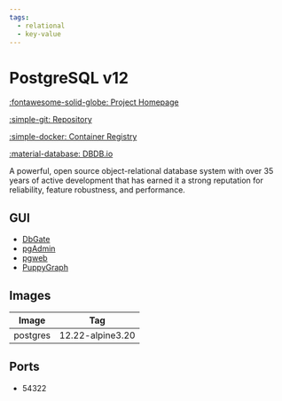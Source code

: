 ```yaml
---
tags:
  - relational
  - key-value
---
```

# PostgreSQL v12

[:fontawesome-solid-globe: Project Homepage](https://www.postgresql.org/)

[:simple-git: Repository](https://git.postgresql.org/gitweb/?p=postgresql.git)

[:simple-docker: Container Registry](https://hub.docker.com/_/postgres)

[:material-database: DBDB.io](https://dbdb.io/db/postgresql)

A powerful, open source object-relational database system with over 35 years of active development that has earned it a strong reputation for reliability, feature robustness, and performance.

## GUI

- [DbGate](../dbgate)
- [pgAdmin](../pgadmin)
- [pgweb](../pgweb)
- [PuppyGraph](../puppygraph)

## Images
| Image | Tag |
| --- | --- |
| postgres | 12.22-alpine3.20 |

## Ports
- 54322


